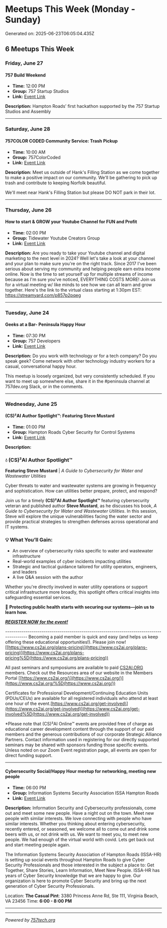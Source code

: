 # Meetups This Week (Monday - Sunday)

Generated on: 2025-06-23T06:05:04.435Z

## 6 Meetups This Week

### Friday, June 27

#### 757 Build Weekend

- **Time:** 12:00 PM
- **Group:** 757 Startup Studios
- **Link:** [Event Link](https://757startupstudios.notion.site/757-Build-Weekend-1e255c587c1544cfbc742ba8dc21c0c8)

**Description:**
Hampton Roads’ first hackathon supported by the 757 Startup Studios and Assembly

---

### Saturday, June 28

#### 757COLOR CODED Community Service: Trash Pickup

- **Time:** 10:00 AM
- **Group:** 757ColorCoded
- **Link:** [Event Link](https://www.meetup.com/757colorcoded/events/308377771/)

**Description:**
Meet us outside of Hank's Filling Station as we come together to make a positive impact on our community. We'll be gathering to pick up trash and contribute to keeping Norfolk beautiful.

We'll meet near Hank's Filling Station but please DO NOT park in their lot.

---

### Thursday, June 26

#### How to start & GROW your Youtube Channel for FUN and Profit

- **Time:** 02:00 PM
- **Group:** Tidewater Youtube Creators Group
- **Link:** [Event Link](https://www.meetup.com/tidewater-youtube-creators-group/events/306574141/)

**Description:**
Are you ready to take your Youtube channel and digital marketing to the next level in 2024? Well let's take a look at your channel and your plan to make sure you're on the right track.
Since 2017 I've been serious about serving my community and helping people earn extra income online. Now is the time to set yourself up for multiple streams of income because as I'm sure you've noticed, EVERYTHING COSTS MORE!
Join us for a virtual meeting w/ like minds to see how we can all learn and grow together. Here's the link to the virtual class starting at 1:30pm EST: https://streamyard.com/p857p2pqeg

---

### Tuesday, June 24

#### Geeks at a Bar- Peninsula Happy Hour

- **Time:** 07:30 PM
- **Group:** 757 Developers
- **Link:** [Event Link](https://www.meetup.com/757dev/events/308097414/)

**Description:**
Do you work with technology or for a tech company? Do you speak geek? Come network with other technology industry workers for a casual, conversational happy hour.

This meetup is loosely organized, but very consistently scheduled. If you want to meet up somewhere else, share it in the #peninsula channel at 757dev.org Slack, or in the comments.

---

### Wednesday, June 25

#### (CS)²AI Author Spotlight™: Featuring Steve Mustard

- **Time:** 01:00 PM
- **Group:** Hampton Roads Cyber Security for Control Systems
- **Link:** [Event Link](https://www.meetup.com/norfolk-cyber-security-for-control-systems/events/308460991/)

**Description:**
### 💧 (CS)²AI Author Spotlight™

**Featuring Steve Mustard** \| *A Guide to Cybersecurity for Water and Wastewater Utilities*

Cyber threats to water and wastewater systems are growing in frequency and sophistication. How can utilities better prepare, protect, and respond?

Join us for a timely **(CS)²AI Author Spotlight™** featuring cybersecurity veteran and published author **Steve Mustard**, as he discusses his book, *A Guide to Cybersecurity for Water and Wastewater Utilities*. In this session, Steve will explore the unique vulnerabilities facing the water sector and provide practical strategies to strengthen defenses across operational and IT systems.

### 💡 What You’ll Gain:

* An overview of cybersecurity risks specific to water and wastewater infrastructure
* Real-world examples of cyber incidents impacting utilities
* Strategic and tactical guidance tailored for utility operators, engineers, and leaders
* A live Q&A session with the author

Whether you're directly involved in water utility operations or support critical infrastructure more broadly, this spotlight offers critical insights into safeguarding essential services.

🔐 **Protecting public health starts with securing our systems—join us to learn how.**

***[REGISTER NOW for the event!](https://events.zoom.us/ev/AgSfI-shRjAiyrfgucK6OBQFqqk8vsKz20Jv6iuqpgg6ypbSyYmU~At1YGD53AUrT2uXZLUO6SX0nN4yLRIqfoTn7_UqrvqSpLFIANBWkakDbajb-QNwLIFSgLJWQsGBvEulHNktQWjApRw)***

\-\-\-\-\-\-\-\-\-\-\-\-\-\-\-\-\-\-\-\-\-\-\-\-\-\-\-\-\-\-\-\-\-\-\-\-\-\-\-\-\-\-\-\-\-\-\-\-\-\-\-\-\-\-\-\-\-\-\-\-\-\-\-\-\-\-\-\-\-\-\-\-\-\-\-\-\-\-\-\-\-\-\-\-\-\-\-\-\-
Becoming a paid member is quick and easy (and helps us keep offering these educational opportunities!). Please join now! [[https://www.cs2ai.org/plans-pricing\](https://www.cs2ai.org/plans-pricing)](https://www.cs2ai.org/plans-pricing%5D(https://www.cs2ai.org/plans-pricing))

All past seminars and symposiums are available to paid [CS2AI.ORG](http://cs2ai.org/) members. Check out the Resources area of our website in the Members Portal [[https://www.cs2ai.org/\](https://www.cs2ai.org/)](https://www.cs2ai.org/%5D(https://www.cs2ai.org/))

Certificates for Professional Development/Continuing Education Units (PDUs/CEUs) are available for all registered individuals who attend at least one hour of the event.[https://www.cs2ai.org/get-involved\](https://www.cs2ai.org/get-involved)](https://www.cs2ai.org/get-involved%5D(https://www.cs2ai.org/get-involved))

\*Please note that (CS)²AI Online™ events are provided free of charge as educational career development content through the support of our paid members and the generous contributions of our corporate Strategic Alliance Partners. Contact information used in registering for our directly supported seminars may be shared with sponsors funding those specific events. Unless noted on our Zoom Event registration page, all events are open for direct funding support.

---

#### Cybersecurity Social/Happy Hour meetup for networking, meeting new people

- **Time:** 06:00 PM
- **Group:** Information Systems Security Association ISSA Hampton Roads
- **Link:** [Event Link](https://www.meetup.com/issa-hampton-roads/events/305687940/)

**Description:**
Information Security and Cybersecurity professionals, come out and meet some new people. Have a night out on the town. Meet new people with similar interests. We love connecting with people who have similar interests. Whether you thinking about entering cybersecurity, recently entered, or seasoned, we welcome all to come out and drink some beers with us, or not drink with us. We want to meet you, to meet new people. We had enough of the virtual world with covid. Lets get back out and start meeting people again.

The Information Systems Security Association of Hampton Roads (ISSA-HR) is setting up social events throughout Hampton Roads to give Cyber Security Professionals and those interested in the subject a place to: Get Together, Share Stories, Learn Information, Meet New People.
I﻿SSA-HR has years of Cyber Security knowledge that we are happy to give. Our organization is here to promote Cyber Security and bring up the next generation of Cyber Security Professionals.

Location: **The Casual Pint**: 3380 Princess Anne Rd, Ste 111, Virginia Beach, VA 23456
Time: **6:00 - 8:00 PM**

---



---

*Powered by [757tech.org](https://757tech.org)*